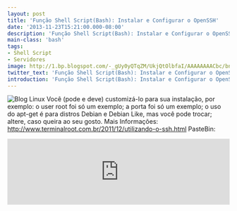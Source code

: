 ```yaml
---
layout: post
title: 'Função Shell Script(Bash): Instalar e Configurar o OpenSSH'
date: '2013-11-23T15:21:00.000-08:00'
description: 'Função Shell Script(Bash): Instalar e Configurar o OpenSSH'
main-class: 'bash'
tags:
- Shell Script
- Servidores
image: http://1.bp.blogspot.com/-_gUy0yQTqZM/UkjQtOlbfaI/AAAAAAAACbc/bn9SFHwydy8/s72-c/shell+script2.png
twitter_text: 'Função Shell Script(Bash): Instalar e Configurar o OpenSSH'
introduction: 'Função Shell Script(Bash): Instalar e Configurar o OpenSSH'
---
```

![Blog Linux](http://1.bp.blogspot.com/-_gUy0yQTqZM/UkjQtOlbfaI/AAAAAAAACbc/bn9SFHwydy8/s320/shell+script2.png "Blog Linux")
Você (pode e deve) customizá-lo para sua instalação, por exemplo:
o user root foi só um exemplo;
a porta foi só um exemplo;
o uso do apt-get é para distros Debian e Debian Like, mas você pode trocar;
altere, caso queira ao seu gosto.
Mais Informações: http://www.terminalroot.com.br/2011/12/utilizando-o-ssh.html
PasteBin:
<iframe src="http://pastebin.com/raw/NUmjYC9t" style="border:none;width:100%;"><iframe> 
CodeBlog:
#!/bin/bash
# --------------------------------------
# ./installOpenSSH
#
# Função Shell Script(Bash): Instalar e Configurar o OpenSSH
#
# Você (pode e deve) customizá-lo para sua instalação, por exemplo:
# o user root foi só um exemplo;
# a porta foi só um exemplo;
# o uso do apt-get é para distros Debian e Debian Like, mas você pode trocar;
# altere, caso queira ao seu gosto.
#
# Uso: ./installOpenSSH
AJUDA="Exemplo:
SINOPSE
 ./installOpenSSH [OPÇÕES]
DESCRIÇÃO
 Função Shell Script(Bash): Instalar e Configurar o OpenSSH
 -h, --help
 Para verificar como usar ."
ENTRAR="
-e, --enter
  Para conectar a máquina remota(Obs.: Se sua máquina usar o 'sudo', coloque o sudo antes):
  ssh -p 2222 [IP da máquina remota]
  ou
  sudo ssh -p 2222 [IP da máquina remota]
  
  Ex.:
  ssh -p 2222 192.168.1.2
  ou
  sudo ssh -p 2222 192.168.1.2"
COPIAR="
-c, --copy
 Para copiar da máquina remota para seu PC (Obs.: Se sua máquina usar o 'sudo', coloque o sudo antes), (-r para diretórios, recursivamente):
  scp -P 2222 -r [IP da máquina REMOTA]:/[PASTA e/ou ARQUIVO da máquina REMOTA] /[PASTA do seu PC]
  ou
  sudo scp -P 2222 -r [IP da máquina REMOTA]:/[PASTA e/ou ARQUIVO da máquina REMOTA] /[PASTA do seu PC]
  
  Ex.:
  scp -P 2222 192.168.1.2:/home/user/arquivo.pdf /home/marcos/Downloads/
  ou
  sudo scp -P 2222 192.168.1.2:/home/user/arquivo.pdf /home/marcos/Downloads/
  
  
 Para copiar do seu PC para a máquina remota, ex.:
  scp -P 2222 /home/user/ 192.168.1.2:/home/marcos/arquivo.pdf"
AUTOR="   
-a, --author
 Verificar o author e o endereço na internet do Script :
  Marcos da B. M. Oliveira , http://www.terminalroot.com.br/
  Desde: Sáb 23 Nov 2013 19:54:46 BRST 
  Licença: GPL
"
# --------------------------------------
installOpenSSH(){
if [ "$1" ];
 then
  
  case $1 in
 
   -h | --help)  reset &amp;&amp; echo "$AJUDA $ENTRAR $COPIAR $AUTOR" ;; 
   -e | --enter) echo "$ENTRAR" ;; 
   -c | --copy) echo "$COPIAR" ;; 
   -a | --author) echo "$AUTOR" ;;
   *)    echo "Opção inválida." ;;
  
  esac
  shift
 exit 0
fi
  if [ $(which sshd) ];
   then
     echo "Já está Instalado.";
     exit 0
  else
    if [ "$USER" == "root" ];
    then
   
     reset
     echo -ne "Deseja instalar o OpenSSH ? (S/n)" &amp;&amp; read RESP
   
     if [ "$RESP" == "S" ]; then
     
      echo -e "* Iniciando instalação    [OK]"
      sleep 1 
     else 
      echo "Abortar."; 
      exit 0;
     fi
   
     apt-get install -y openssh-client openssh-server 2>/dev/null
   
     echo -e "* Alterando a Porta    [OK]"
     sleep 1
     sed -i 's/Port 22/Port 2222/' /etc/ssh/sshd_config
   
     echo -e "* Adicionando o usuário ROOT:   [OK]"
     sleep 1
     sed -i "s/Subsystem sftp \/usr\/lib\/openssh\/sftp\-server/Subsystem sftp \/usr\/lib\/openssh\/sftp\-server\\nAllowUsers root/" /etc/ssh/sshd_config
   
     echo -e "* Restartando o SSHD    [OK]"
     sleep 1
     /etc/init.d/ssh restart 2>/dev/null
   
     echo -e "* Pronto!"   
   else
     echo "Você precisa ser root.";
     echo "Abortar.";
   fi
  fi
}
installOpenSSH $1
